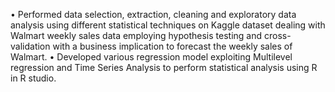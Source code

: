 • Performed data selection, extraction, cleaning and exploratory data analysis using different statistical techniques on Kaggle dataset dealing with Walmart weekly sales data employing hypothesis testing and cross-validation with a business implication to forecast the weekly sales of Walmart.
• Developed various regression model exploiting Multilevel regression and Time Series Analysis to perform statistical analysis using R in R studio.
